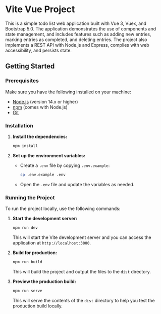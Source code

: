 
# Vite Vue Project

This is a simple todo list web application built with Vue 3, Vuex, and Bootstrap 5.0. The application demonstrates the use of components and state management, and includes features such as adding new entries, marking entries as completed, and deleting entries. The project also implements a REST API with Node.js and Express, complies with web accessibility, and persists state.

## Getting Started

### Prerequisites

Make sure you have the following installed on your machine:

- [Node.js](https://nodejs.org/) (version 14.x or higher)
- [npm](https://www.npmjs.com/get-npm) (comes with Node.js)
- [Git](https://git-scm.com/)

### Installation


1. **Install the dependencies:**

   ```bash
   npm install
   ```

2. **Set up the environment variables:**

   - Create a `.env` file by copying `.env.example`:

     ```bash
     cp .env.example .env
     ```

   - Open the `.env` file and update the variables as needed.

### Running the Project

To run the project locally, use the following commands:

1. **Start the development server:**

   ```bash
   npm run dev
   ```

   This will start the Vite development server and you can access the application at `http://localhost:3000`.

2. **Build for production:**

   ```bash
   npm run build
   ```

   This will build the project and output the files to the `dist` directory.

3. **Preview the production build:**

   ```bash
   npm run serve
   ```

   This will serve the contents of the `dist` directory to help you test the production build locally.
